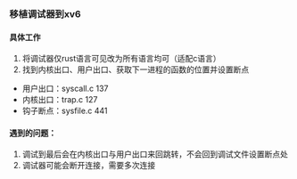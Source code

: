 ### 移植调试器到xv6
#### 具体工作
1. 将调试器仅rust语言可见改为所有语言均可（适配c语言）
2. 找到内核出口、用户出口、获取下一进程的函数的位置并设置断点
  + 用户出口：syscall.c 137
  + 内核出口：trap.c 127
  + 钩子断点：sysfile.c 441
    
#### 遇到的问题：
1. 调试到最后会在内核出口与用户出口来回跳转，不会回到调试文件设置断点处
2. 调试器可能会断开连接，需要多次连接
